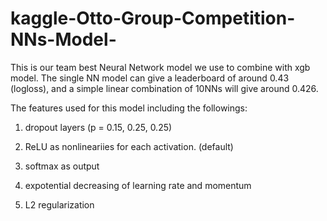 # kaggle-Otto-Group-Competition-NNs-Model-
This is our team best Neural Network model we use to combine with xgb model. The single NN model can give a leaderboard of around 0.43 (logloss), and a simple linear combination of 10NNs will give around 0.426. 

The features used for this model including the followings:

1) dropout layers (p = 0.15, 0.25, 0.25)

2) ReLU as nonlineariies for each activation. (default) 

3) softmax as output

4) expotential decreasing of learning rate and momentum

5) L2 regularization


